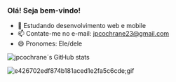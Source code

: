 ### Olá! Seja bem-vindo!

- 🌱 Estudando desenvolvimento web e mobile
- 📫 Contate-me no e-mail: jpcochrane23@gmail.com
- 😄 Pronomes: Ele/dele

![jpcochrane´s GitHub stats](https://github-readme-stats.vercel.app/api?username=jpcochrane&show_icons=true&theme=onedark)

![e426702edf874b181aced1e2fa5c6cde;gif](https://user-images.githubusercontent.com/125407481/236024523-5f1b75b1-dbf7-4185-9d21-4dd119198103.gif)
